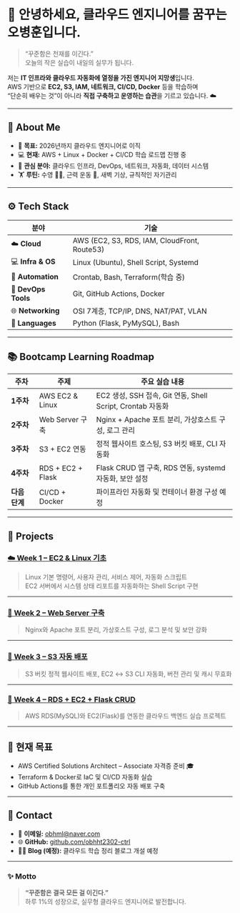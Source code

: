# 👋 안녕하세요, 클라우드 엔지니어를 꿈꾸는 **오병훈**입니다.

> “꾸준함은 천재를 이긴다.”  
> 오늘의 작은 실습이 내일의 실무가 됩니다.

저는 **IT 인프라와 클라우드 자동화에 열정을 가진 엔지니어 지망생**입니다.  
AWS 기반으로 **EC2, S3, IAM, 네트워크, CI/CD, Docker** 등을 학습하며  
“단순히 배우는 것”이 아니라 **직접 구축하고 운영하는 습관**을 기르고 있습니다. ☁️  

---

## 🧭 About Me
- 🎯 **목표:** 2026년까지 클라우드 엔지니어로 이직  
- 💻 **현재:** AWS + Linux + Docker + CI/CD 학습 로드맵 진행 중  
- 🧠 **관심 분야:** 클라우드 인프라, DevOps, 네트워크, 자동화, 데이터 시스템  
- 🏋️ **루틴:** 수영 🏊‍♂️, 근력 운동 💪, 새벽 기상, 규칙적인 자기관리  

---

## ⚙️ Tech Stack
| 분야 | 기술 |
|------|------|
| ☁️ **Cloud** | AWS (EC2, S3, RDS, IAM, CloudFront, Route53) |
| 💻 **Infra & OS** | Linux (Ubuntu), Shell Script, Systemd |
| 🔁 **Automation** | Crontab, Bash, Terraform(학습 중) |
| 🧰 **DevOps Tools** | Git, GitHub Actions, Docker |
| 🌐 **Networking** | OSI 7계층, TCP/IP, DNS, NAT/PAT, VLAN |
| 🐍 **Languages** | Python (Flask, PyMySQL), Bash |

---

## 📚 Bootcamp Learning Roadmap
| 주차 | 주제 | 주요 실습 내용 |
|------|------|----------------|
| **1주차** | AWS EC2 & Linux | EC2 생성, SSH 접속, Git 연동, Shell Script, Crontab 자동화 |
| **2주차** | Web Server 구축 | Nginx + Apache 포트 분리, 가상호스트 구성, 로그 관리 |
| **3주차** | S3 + EC2 연동 | 정적 웹사이트 호스팅, S3 버킷 배포, CLI 자동화 |
| **4주차** | RDS + EC2 + Flask | Flask CRUD 앱 구축, RDS 연동, systemd 자동화, 보안 설정 |
| **다음 단계** | CI/CD + Docker | 파이프라인 자동화 및 컨테이너 환경 구성 예정 |

---

## 🧩 Projects

### [☁️ Week 1 – EC2 & Linux 기초](https://github.com/obhht2302-ctrl/cloud-week1-ec2-linux)
> Linux 기본 명령어, 사용자 관리, 서비스 제어, 자동화 스크립트  
> EC2 서버에서 시스템 상태 리포트를 자동화하는 Shell Script 구현

---

### [🧭 Week 2 – Web Server 구축](https://github.com/obhht2302-ctrl/cloud-week2-nginx-apache)
> Nginx와 Apache 포트 분리, 가상호스트 구성, 로그 분석 및 보안 강화

---

### [🚀 Week 3 – S3 자동 배포](https://github.com/obhht2302-ctrl/cloud-week3-s3-deploy)
> S3 버킷 정적 웹사이트 배포, EC2 ↔ S3 CLI 자동화, 버전 관리 및 캐시 무효화

---

### [🧱 Week 4 – RDS + EC2 + Flask CRUD](https://github.com/obhht2302-ctrl/cloud-week4-flask-rds)
> AWS RDS(MySQL)와 EC2(Flask)를 연동한 클라우드 백엔드 실습 프로젝트  

---

## 🎯 현재 목표
- AWS Certified Solutions Architect – Associate 자격증 준비 🎓  
- Terraform & Docker로 IaC 및 CI/CD 자동화 실습  
- GitHub Actions를 통한 개인 포트폴리오 자동 배포 구축  

---

## 💬 Contact
- 📧 **이메일:** obhml@naver.com  
- 🌐 **GitHub:** [github.com/obhht2302-ctrl](https://github.com/obhht2302-ctrl)  
- 🧑‍💻 **Blog (예정):** 클라우드 학습 정리 블로그 개설 예정  

---

### ✨ Motto
> **“꾸준함은 결국 모든 걸 이긴다.”**  
> 하루 1%의 성장으로, 실무형 클라우드 엔지니어로 발전합니다.
